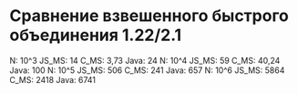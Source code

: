# Сравнение взвешенного быстрого объединения 1.22/2.1

N: 10^3    JS_MS: 14      C_MS:  3,73     Java: 24
N: 10^4    JS_MS: 59      C_MS:  40,24    Java: 100 
N: 10^5    JS_MS: 506     C_MS:  241      Java: 657
N: 10^6    JS_MS: 5864    C_MS:  2418     Java: 6741
